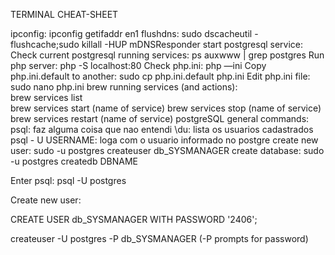 TERMINAL CHEAT-SHEET

ipconfig: ipconfig getifaddr en1
flushdns: sudo dscacheutil -flushcache;sudo killall -HUP mDNSResponder
start postgresql service: 
Check current postgresql running services: ps auxwww | grep postgres
Run php server: php -S localhost:80
Check php.ini: php —ini
Copy php.ini.default to another: sudo cp php.ini.default php.ini
Edit php.ini file: sudo nano php.ini
brew running services (and actions): 	
brew services list	
brew services start (name of service)
brew services stop (name of service)	
brew services restart (name of service)
postgreSQL general commands:	
psql: faz alguma coisa que nao entendi
\du: lista os usuarios cadastrados	
psql - U USERNAME: loga com o usuario informado no postgre
create new user: sudo -u postgres createuser db_SYSMANAGER
create database: sudo -u postgres createdb DBNAME

Enter psql: psql -U postgres

Create new user: 

CREATE USER db_SYSMANAGER WITH PASSWORD '2406';

createuser -U postgres -P db_SYSMANAGER (-P prompts for password)